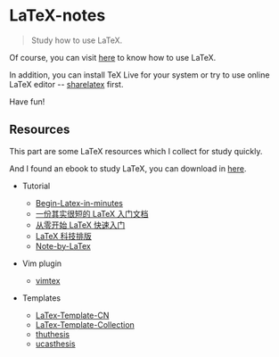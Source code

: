 # LaTeX-notes

> Study how to use LaTeX.

Of course, you can visit [here](https://github.com/i0Ek3/LaTeX-notes/blob/master/how-to-use-latex.md) to know how to use LaTeX.

In addition, you can install TeX Live for your system or try to use online LaTeX editor -- [sharelatex](https://www.sharelatex.com/) first.

Have fun!


## Resources

This part are some LaTeX resources which I collect for study quickly.

And I found an ebook to study LaTeX, you can download in [here](https://github.com/i0Ek3/BLANK/blob/master/tech-books/LaTeX%E5%85%A5%E9%97%A8.pdf).

- Tutorial
    - [Begin-Latex-in-minutes](https://github.com/luongvo209/Begin-Latex-in-minutes)
    - [一份其实很短的 LaTeX 入门文档](https://liam.page/2014/09/08/latex-introduction/)
    - [从零开始 LaTeX 快速入门](http://liuchengxu.org/blog-cn/posts/quick-latex/)
    - [LaTeX 科技排版](http://math.ecnu.edu.cn/~latex/)
    - [Note-by-LaTex](https://github.com/wklchris/Note-by-LaTeX)

- Vim plugin
    - [vimtex](https://github.com/lervag/vimtex)

- Templates
    - [LaTex-Template-CN](https://github.com/DeathKing/LaTeX-Template-Cn)
    - [LaTex-Template-Collection](https://github.com/cmichi/latex-template-collection)
    - [thuthesis](https://github.com/xueruini/thuthesis)
    - [ucasthesis](https://github.com/mohuangrui/ucasthesis)




